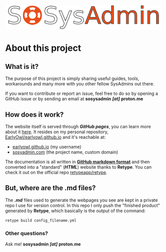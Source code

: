 ![SOSysAdmin logo](/static/logo_borders.png)

# About this project

## What is it?
The purpose of this project is simply sharing useful guides, tools, workarounds and many more with you other fellow SysAdmins out there.

If you want to contribute or report an issue, feel free to do so by opening a GitHub issue or by sending an email at **sosysadmin** ***[at]*** **proton.me**

## How does it work?
The website itself is served through ***GitHub pages***, you can learn more about it [here](https://pages.github.com/). It resides on my personal repository, [EarlyOwl/earlyowl.github.io](https://github.com/EarlyOwl/earlyowl.github.io) and it's reachable at:
- [earlyowl.github.io](https://earlyowl.github.io/) (my username)
- [sosyadmin.com](http://sosysadmin.com/) (the project name, custom domain)


The documentation is all written in [**GitHub markdown format**](https://docs.github.com/en/get-started/writing-on-github/getting-started-with-writing-and-formatting-on-github/basic-writing-and-formatting-syntax) and then converted into a "standard" (***HTML***) website thanks to **Retype**. You can check it out on the official repo [retypeapp/retype](https://github.com/retypeapp/retype).

## But, where are the .md files?
The ***.md*** files used to generate the webpages you see are kept in a private repo I use for version control. In this repo I only push the "finished product" generated by **Retype**, which basically is the output of the command:
```bash
retype build config_filename.yml
```
### Other questions?
Ask me! **sosysadmin** ***[at]*** **proton.me**
